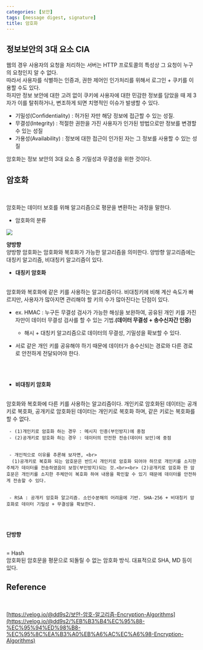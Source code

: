 ```yaml
---
categories: [보안]
tags: [message digest, signature]
title: 암호화
---
```


## 정보보안의 3대 요소 CIA

웹의 경우 사용자의 요청을 처리하는 서버는 HTTP 프로토콜의 특성상 그 요청이 누구의 요청인지 알 수 없다.<br>
따라서 사용자를 식별하는 인증과, 권한 제어인 인가처리를 위해서 로그인 + 쿠키를 이용할 수도 있다.<br>
하지만 정보 보안에 대한 고려 없이 쿠키에 사용자에 대한 민감한 정보를 담았을 때 제 3자가 이를 탈취하거나, 변조하게 되면 치명적인 이슈가 발생할 수 있다.<br>

 - 기밀성(Confidentiality) : 허가된 자만 해당 정보에 접근할 수 있는 성질.
 - 무결성(Integrity) : 적절한 권한을 가진 사용자가 인가된 방법으로만 정보를 변경할 수 있는 성질
 - 가용성(Availability) : 정보에 대한 접근이 인가된 자는 그 정보를 사용할 수 있는 성질

암호화는 정보 보안의 3대 요소 중 기밀성과 무결성을 위한 것이다.

## 암호화

<br>

암호화는 데이터 보호를 위해 알고리즘으로 평문을 변환하는 과정을 말한다.

 - 암호화의 분류

![](../../assets/img/encryption.png)

**양방향**
<br>
양방향 암호화는 암호화와 복호화가 가능한 알고리즘을 의미한다. 양방향 알고리즘에는 대칭키 알고리즘, 비대칭키 알고리즘이 있다.


 - **대칭키 암호화**
<br>
암호화와 복호화에 같은 키를 사용하는 알고리즘이다. 
비대칭키에 비해 계산 속도가 빠르지만, 사용자가 많아지면 관리해야 할 키의 수가 많아진다는 단점이 있다.<br>

   - ex. HMAC : 누구든 무결성 검사가 가능한 해싱을 보완하여, 공유된 개인 키를 가진 자만이 데이터 무결성 검사를 할 수 있는 기법.**(데이터 무결성 + 송수신자간 인증)**
     - 해시 + 대칭키 알고리즘으로 데이터의 무결성, 기밀성을 확보할 수 있다.


   - 서로 같은 개인 키를  공유해야 하기 때문에 데이터가 송수신되는 경로와 다른 경로로 안전하게 전달되어야 한다. 
<br>
<br>
 
  - **비대칭키 암호화**
<br>
암호화와 복호화에 다른 키를 사용하는 알고리즘이다. 개인키로 암호화된 데이터는 공개키로 복호화, 공개키로 암호화된 데이터는 개인키로 복호화 하며, 같은 키로는 복호화를 할 수 없다.

     - (1)개인키로 암호화 하는 경우 : 메시지 인증(부인방지)에 중점
     - (2)공개키로 암호화 하는 경우 : 데이터의 안전한 전송(데이터 보안)에 중점


     - 개인적으로 이유를 추론해 보자면, <br>
      (1)공개키로 복호화 되는 암호문은 반드시 개인키로 암호화 되어야 하므로 개인키를 소지한 주체가 데이터를 전송하였음이 보장(부인방지)되는 것.<br><br> (2)공개키로 암호화 한 암호문은 개인키를 소지한 주체만이 복호화 하여 내용을 확인할 수 있기 때문에 데이터를 안전하게 전송할 수 있다.


     - RSA : 공개키 암호화 알고리즘. 소인수분해의 어려움에 기반. SHA-256 + 비대칭키 암호화로 데이터 기밀성 + 무결성을 확보한다.


<br>
<br>

**단방향**

<br>
= Hash<br>
암호화된 암호문을 평문으로 되돌릴 수 없는 암호화 방식. 대표적으로 SHA, MD 등이 있다.


## Reference

<br>

[https://velog.io/@dd9s2/보안-암호-알고리즘-Encryption-Algorithms](https://velog.io/@dd9s2/%EB%B3%B4%EC%95%88-%EC%95%94%ED%98%B8-%EC%95%8C%EA%B3%A0%EB%A6%AC%EC%A6%98-Encryption-Algorithms)
